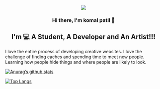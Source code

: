 
<p align="center">
  <img src="https://camo.githubusercontent.com/7093d124da806e3e489e00d7cb43ca01bb589683f6bfa295a832d452afec3af5/68747470733a2f2f6d656469612e67697068792e636f6d2f6d656469612f3236746e333361695469316a6b6c3648362f67697068792e676966">
</p>

<h3 align="center">
Hi there, I'm komal patil 👋
</h3>

<h2 align="center">
I'm 💻 A Student, A Developer and An Artist!!!
</h2> 

I love the entire process of developing creative websites. I love the challenge of finding caches and spending time to meet new people. Learning how people hide things and where people are likely to look.

<!--
**komalpatil1713/komalpatil1713** is a ✨ _special_ ✨ repository because its `README.md` (this file) appears on your GitHub profile.

Here are some ideas to get you started:

- I’m currently working on my website
- I’m currently learning java
- I’m looking to collaborate on ...
- I’m looking for help with ...
- Ask me about ...
- How to reach me: ...
- Pronouns: ...
- Fun fact: ...
-->
[![Anurag’s github stats](https://github-readme-stats.vercel.app/api?username=komalpatil1713)](https://github.com/komalpatil1713)

[![Top Langs](https://github-readme-stats.vercel.app/api/top-langs/?username=komalpatil1713&layout=compact)](https://github.com/komalpatil1713)
